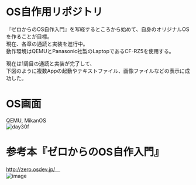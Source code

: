 # OS自作用リポジトリ <br>
『ゼロからのOS自作入門』を写経するところから始めて、自身のオリジナルOSを作ることが目標。<br>
現在、各章の通読と実装を進行中。<br>
動作環境はQEMUとPanasonic社製のLaptopであるCF-RZ5を使用する。<br>

現在は1周目の通読と実装が完了して、<br>
下図のように複数Appの起動やテキストファイル、画像ファイルなどの表示に成功した。<br>

# OS画面<br>
QEMU, MikanOS<br>
![day30f](https://user-images.githubusercontent.com/74296872/175767987-5096a2de-d570-4afc-acb2-fee3510c57b8.png)

# 参考本『ゼロからのOS自作入門』
http://zero.osdev.jp/　<br>
![image](https://user-images.githubusercontent.com/74296872/173007556-5feaa90e-a987-4574-867c-3d0823655e1c.png)
